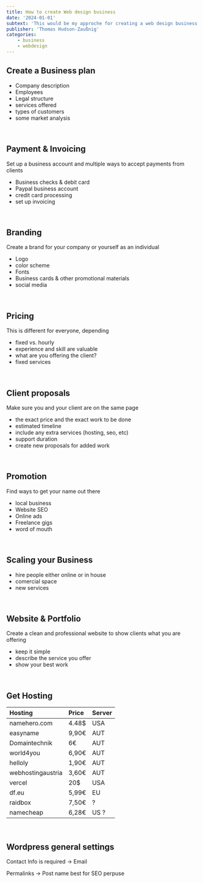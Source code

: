 ```yaml
---
title: How to create Web design business
date: '2024-01-01'
subtext: 'This would be my approche for creating a web design business'
publisher: 'Thomas Hudson-Zaußnig'
categories: 
    - business
    - webdesign
---
```


## Create a Business plan
* Company description
* Employees
* Legal structure
* services offered
* types of customers
* some market analysis

<br>

## Payment & Invoicing
Set up a business account and multiple ways to accept payments from clients
* Business checks & debit card
* Paypal business account
* credit card processing
* set up invoicing

<br>

## Branding
Create a brand for your company or yourself as an individual
* Logo
* color scheme
* Fonts
* Business cards & other promotional materials
* social media

<br>

## Pricing
This is different for everyone, depending
* fixed vs. hourly
* experience and skill are valuable
* what are you offering the client?
* fixed services

<br>

## Client proposals
Make sure you and your client are on the same page
* the exact price and the exact work to be done
* estimated timeline
* include any extra services (hosting, seo, etc)
* support duration
* create new proposals for added work

<br>

## Promotion
Find ways to get your name out there
* local business
* Website SEO
* Online ads
* Freelance gigs
* word of mouth

<br>

## Scaling your Business
* hire people either online or in house
* comercial space
* new services

<br>

## Website & Portfolio
Create a clean and professional website to show clients what you are offering
* keep it simple
* describe the service you offer
* show your best work

<br>

## Get Hosting
| Hosting | Price | Server |
|:-------|:-------|:-------|
namehero.com | 4.48$ | USA
easyname | 9,90€ | AUT
Domaintechnik | 6€ | AUT
world4you | 6,90€ | AUT
helloly | 1,90€ | AUT
webhostingaustria | 3,60€ | AUT
vercel | 20$ | USA
df.eu | 5,99€ | EU
raidbox | 7,50€ | ?
namecheap | 6,28€ | US ?

<br>

## Wordpress general settings
Contact Info is required -> Email

Permalinks -> Post name best for SEO perpuse